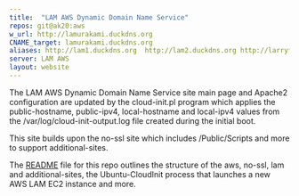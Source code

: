 ```yaml
---
title:  "LAM AWS Dynamic Domain Name Service"
repos: git@ak20:aws
w_url: http://lamurakami.duckdns.org
CNAME_target: lamurakami.duckdns.org
aliases: http://lam1.duckdns.org  http://lam2.duckdns.org http://larryforalaska.duckdns.org
server: LAM AWS
layout: website
---
```


The LAM AWS Dynamic Domain Name Service site main page and Apache2 configuration
are updated by the cloud-init.pl program which applies the public-hostname,
public-ipv4, local-hostname and local-ipv4 values from the
/var/log/cloud-init-output.log file created during the initial boot.

This site builds upon the no-ssl site which includes /Public/Scripts and
more to support additional-sites.

The <a href="http://lamurakami.duckdns.org/README.txt">README</a> file for
this repo outlines the structure of the aws, no-ssl, lam and additional-sites,
the Ubuntu-CloudInit process that launches a new AWS LAM EC2 instance
and more.


